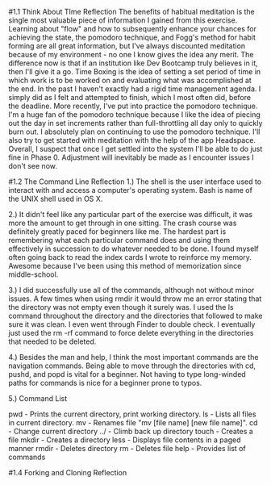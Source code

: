 #1.1 Think About TIme Reflection
The benefits of habitual meditation is the single most valuable piece of information I gained from this exercise. Learning about "flow" and how to subsequently enhance your chances for achieving the state, the pomodoro technique, and Fogg's method for habit forming are all great information, but I've always discounted meditation because of my environment - no one I know gives the idea any merit. The difference now is that if an institution like Dev Bootcamp truly believes in it, then I'll give it a go. Time Boxing is the idea of setting a set period of time in which work is to be worked on and evaluating what was accomplished at the end. In the past I haven't exactly had a rigid time management agenda. I simply did as I felt and attempted to finish, which I most often did, before the deadline. More recently, I've put into practice the pomodoro technique. I'm a huge fan of the pomodoro technique because I like the idea of piecing out the day in set increments rather than full-throttling all day only to quickly burn out. I absolutely plan on continuing to use the pomodoro technique. I'll also try to get started with meditation with the help of the app Headspace. Overall, I suspect that once I get settled into the system I'll be able to do just fine in Phase 0. Adjustment will inevitably be made as I encounter issues I don't see now.

#1.2 The Command Line Reflection
1.) The shell is the user interface used to interact with and access a computer's operating system. Bash is name of the UNIX shell used in OS X.

2.) It didn't feel like any particular part of the exercise was difficult, it was more the amount to get through in one sitting. The crash course was definitely greatly paced for beginners like me. The hardest part is remembering what each particular command does and using them effectively in succession to do whatever needed to be done. I found myself often going back to read the index cards I wrote to reinforce my memory. Awesome because I've been using this method of memorization since middle-school.

3.) I did successfully use all of the commands, although not without minor issues. A few times when using rmdir it would throw me an error stating that the directory was not empty even though it surely was. I used the ls command throughout the directory and the directories that followed to make sure it was clean. I even went through Finder to double check. I eventually just used the rm -rf command to force delete everything in the directories that needed to be deleted.

4.) Besides the man and help, I think the most important commands are the navigation commands. Being able to move through the directories with cd, pushd, and popd is vital for a beginner. Not having to type long-winded paths for commands is nice for a beginner prone to typos.

5.) Command List

pwd - Prints the current directory, print working directory.
ls - Lists all files in current directory.
mv - Renames file "mv [file name] [new file name]".
cd - Change current directory
../ - Climb back up directory
touch - Creates a file
mkdir - Creates a directory
less - Displays file contents in a paged manner
rmdir - Deletes directory
rm - Deletes file
help - Provides list of commands

#1.4 Forking and Cloning Reflection